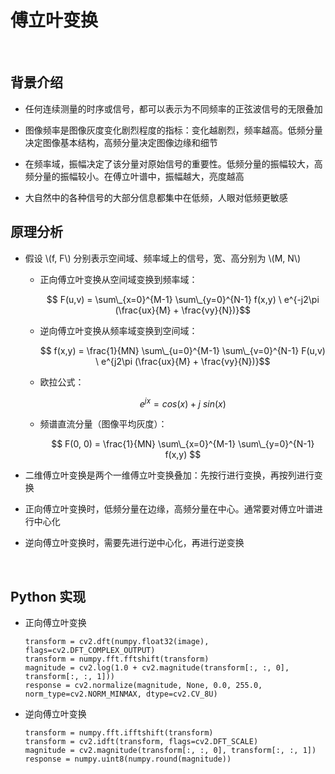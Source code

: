 <script type="text/javascript" src="http://cdn.mathjax.org/mathjax/latest/MathJax.js?config=default"></script>

# 傅立叶变换

&nbsp;

## 背景介绍

- 任何连续测量的时序或信号，都可以表示为不同频率的正弦波信号的无限叠加

- 图像频率是图像灰度变化剧烈程度的指标：变化越剧烈，频率越高。低频分量决定图像基本结构，高频分量决定图像边缘和细节


- 在频率域，振幅决定了该分量对原始信号的重要性。低频分量的振幅较大，高频分量的振幅较小。在傅立叶谱中，振幅越大，亮度越高

- 大自然中的各种信号的大部分信息都集中在低频，人眼对低频更敏感

## 原理分析

- 假设 \\(f, F\\) 分别表示空间域、频率域上的信号，宽、高分别为 \\(M, N\\)

	- 正向傅立叶变换从空间域变换到频率域：

		$$ F(u,v) = \sum\_{x=0}^{M-1} \sum\_{y=0}^{N-1} f(x,y) \ e^{-j2\pi (\frac{ux}{M} + \frac{vy}{N})}$$

	- 逆向傅立叶变换从频率域变换到空间域：

		$$ f(x,y) = \frac{1}{MN} \sum\_{u=0}^{M-1} \sum\_{v=0}^{N-1} F(u,v) \ e^{j2\pi (\frac{ux}{M} + \frac{vy}{N})}$$
		
	- 欧拉公式：
	
		$$ e^{jx} = cos(x) + j\ sin(x) $$ 

	- 频谱直流分量（图像平均灰度）：
	
		$$ F(0, 0) = \frac{1}{MN} \sum\_{x=0}^{M-1} \sum\_{y=0}^{N-1} f(x,y) $$

- 二维傅立叶变换是两个一维傅立叶变换叠加：先按行进行变换，再按列进行变换

- 正向傅立叶变换时，低频分量在边缘，高频分量在中心。通常要对傅立叶谱进行中心化

- 逆向傅立叶变换时，需要先进行逆中心化，再进行逆变换

&nbsp;

## Python 实现
 
- 正向傅立叶变换

	```
	transform = cv2.dft(numpy.float32(image), flags=cv2.DFT_COMPLEX_OUTPUT)
	transform = numpy.fft.fftshift(transform)
	magnitude = cv2.log(1.0 + cv2.magnitude(transform[:, :, 0], transform[:, :, 1]))
	response = cv2.normalize(magnitude, None, 0.0, 255.0, norm_type=cv2.NORM_MINMAX, dtype=cv2.CV_8U)
	``` 

- 逆向傅立叶变换

	```
	transform = numpy.fft.ifftshift(transform)
	transform = cv2.idft(transform, flags=cv2.DFT_SCALE)
	magnitude = cv2.magnitude(transform[:, :, 0], transform[:, :, 1])
	response = numpy.uint8(numpy.round(magnitude))
	``` 
